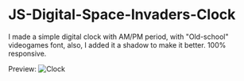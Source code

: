 # JS-Digital-Space-Invaders-Clock

I made a simple digital clock with AM/PM period, with "Old-school" videogames font, also, I added it a shadow to make it better.
100% responsive.

Preview:
![Clock](https://user-images.githubusercontent.com/85435045/128168690-1ca5038d-ece6-4b2f-9dd6-cf5c2ec8ea99.jpg)
